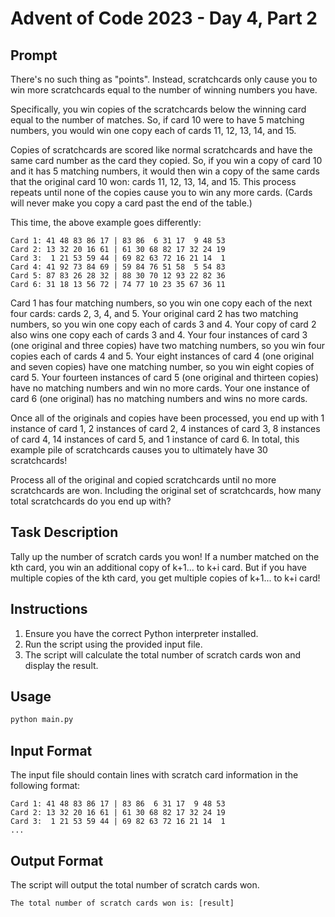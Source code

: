 # Advent of Code 2023 - Day 4, Part 2

## Prompt
There's no such thing as "points". Instead, scratchcards only cause you to win more scratchcards equal to the number of winning numbers you have.

Specifically, you win copies of the scratchcards below the winning card equal to the number of matches. So, if card 10 were to have 5 matching numbers, you would win one copy each of cards 11, 12, 13, 14, and 15.

Copies of scratchcards are scored like normal scratchcards and have the same card number as the card they copied. So, if you win a copy of card 10 and it has 5 matching numbers, it would then win a copy of the same cards that the original card 10 won: cards 11, 12, 13, 14, and 15. This process repeats until none of the copies cause you to win any more cards. (Cards will never make you copy a card past the end of the table.)

This time, the above example goes differently:

```
Card 1: 41 48 83 86 17 | 83 86  6 31 17  9 48 53
Card 2: 13 32 20 16 61 | 61 30 68 82 17 32 24 19
Card 3:  1 21 53 59 44 | 69 82 63 72 16 21 14  1
Card 4: 41 92 73 84 69 | 59 84 76 51 58  5 54 83
Card 5: 87 83 26 28 32 | 88 30 70 12 93 22 82 36
Card 6: 31 18 13 56 72 | 74 77 10 23 35 67 36 11
```

  Card 1 has four matching numbers, so you win one copy each of the next four cards: cards 2, 3, 4, and 5.
  Your original card 2 has two matching numbers, so you win one copy each of cards 3 and 4.
  Your copy of card 2 also wins one copy each of cards 3 and 4.
  Your four instances of card 3 (one original and three copies) have two matching numbers, so you win four copies each of cards 4 and 5.
  Your eight instances of card 4 (one original and seven copies) have one matching number, so you win eight copies of card 5.
  Your fourteen instances of card 5 (one original and thirteen copies) have no matching numbers and win no more cards.
  Your one instance of card 6 (one original) has no matching numbers and wins no more cards.

Once all of the originals and copies have been processed, you end up with 1 instance of card 1, 2 instances of card 2, 4 instances of card 3, 8 instances of card 4, 14 instances of card 5, and 1 instance of card 6. In total, this example pile of scratchcards causes you to ultimately have 30 scratchcards!

Process all of the original and copied scratchcards until no more scratchcards are won. Including the original set of scratchcards, how many total scratchcards do you end up with?

## Task Description
Tally up the number of scratch cards you won! If a number matched on the kth card, you win an additional copy of k+1... to k+i card. But if you have multiple copies of the kth card, you get multiple copies of k+1... to k+i card!

## Instructions
1. Ensure you have the correct Python interpreter installed.
2. Run the script using the provided input file.
3. The script will calculate the total number of scratch cards won and display the result.

## Usage
```bash
python main.py
```

## Input Format
The input file should contain lines with scratch card information in the following format:
```
Card 1: 41 48 83 86 17 | 83 86  6 31 17  9 48 53
Card 2: 13 32 20 16 61 | 61 30 68 82 17 32 24 19
Card 3:  1 21 53 59 44 | 69 82 63 72 16 21 14  1
...
```

## Output Format
The script will output the total number of scratch cards won.

```
The total number of scratch cards won is: [result]
```
